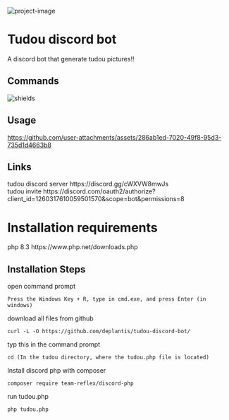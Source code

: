 

<p><img src="https://i.postimg.cc/nzgBQ7QZ/rsz-1schermafbeelding-2024-07-18-223921.png" alt="project-image"></p>
<h1  id="title">Tudou discord bot</h1>
<p id="description">A discord bot that generate tudou pictures!!</p>


<h2>Commands</h2>
<p><img src="https://i.postimg.cc/3N371fGZ/image.png" alt="shields"></p>

<h2>Usage</h2>

https://github.com/user-attachments/assets/286ab1ed-7020-49f8-95d3-735d1d4663b8



<h2>Links</h2>
<p>tudou discord server https://discord.gg/cWXVW8mwJs <br>tudou invite https://discord.com/oauth2/authorize?client_id=1260317610059501570&scope=bot&permissions=8</p> 

<h1>Installation requirements </h1>
<P>php 8.3 https://www.php.net/downloads.php </P>


<h2>Installation Steps</h2>
<p>open command prompt</p>

```
Press the Windows Key + R, type in cmd.exe, and press Enter (in windows)
```

<p>download all files from github</p>

```
curl -L -O https://github.com/deplantis/tudou-discord-bot/
```
<p>typ this in the command prompt </p>

```
cd (In the tudou directory, where the tudou.php file is located)
```
<p>Install discord php with composer </p>

```
composer require team-reflex/discord-php
```
<p>run tudou.php</p>

```
php tudou.php
```
